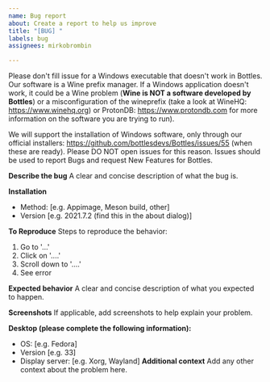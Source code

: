 ```yaml
---
name: Bug report
about: Create a report to help us improve
title: "[BUG] "
labels: bug
assignees: mirkobrombin

---
```


Please don't fill issue for a Windows executable that doesn't work in Bottles. Our software is a Wine prefix manager. If a Windows application doesn't work, it could be a Wine problem (**Wine is NOT a software developed by Bottles**) or a misconfiguration of the wineprefix (take a look at WineHQ: https://www.winehq.org) or ProtonDB: https://www.protondb.com for more information on the software you are trying to run). 

We will support the installation of Windows software, only through our official installers: https://github.com/bottlesdevs/Bottles/issues/55 (when these are ready).
Please DO NOT open issues for this reason. Issues should be used to report Bugs and request New Features for Bottles.

**Describe the bug**
A clear and concise description of what the bug is.

**Installation**
 - Method: [e.g. Appimage, Meson build, other]
 - Version [e.g. 2021.7.2 (find this in the about dialog)]

**To Reproduce**
Steps to reproduce the behavior:
1. Go to '...'
2. Click on '....'
3. Scroll down to '....'
4. See error

**Expected behavior**
A clear and concise description of what you expected to happen.

**Screenshots**
If applicable, add screenshots to help explain your problem.

**Desktop (please complete the following information):**
 - OS: [e.g. Fedora]
 - Version [e.g. 33]
 - Display server: [e.g. Xorg, Wayland]
**Additional context**
Add any other context about the problem here.
